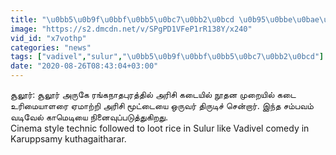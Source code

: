 ```yaml
---
title: "\u0bb5\u0b9f\u0bbf\u0bb5\u0bc7\u0bb2\u0bcd \u0b95\u0bbe\u0bae\u0bc6\u0b9f\u0bbf\u0baf\u0bbf\u0bb2\u0bcd \u0bb5\u0bb0\u0bc1\u0bb5\u0ba4\u0bc1 \u0baa\u0bcb\u0bb2 \u0b85\u0bb0\u0bbf\u0b9a\u0bbf\u0b95\u0bcd \u0b95\u0b9f\u0bc8\u0baf\u0bbf\u0bb2\u0bcd \u0b95\u0bc8\u0bb5\u0bb0\u0bbf\u0b9a\u0bc8\u0baf\u0bc8\u0b95\u0bcd \u0b95\u0bbe\u0b9f\u0bcd\u0b9f\u0bbf\u0baf \u0b87\u0bb3\u0bc8\u0b9e\u0bb0\u0bcd - \u0bb5\u0bc0\u0b9f\u0bbf\u0baf\u0bcb"
image: "https://s2.dmcdn.net/v/SPgPD1VFeP1rR138Y/x240"
vid_id: "x7vothp"
categories: "news"
tags: ["vadivel","sulur","\u0bb5\u0b9f\u0bbf\u0bb5\u0bc7\u0bb2\u0bcd"]
date: "2020-08-26T08:43:04+03:00"
---
```

சூலூர்: சூலூர் அருகே ரங்கநாதபுரத்தில் அரிசி கடையில் நூதன முறையில் கடை உரிமையாளரை ஏமாற்றி அரிசி மூட்டையை ஒருவர் திருடிச் சென்றார். இந்த சம்பவம் வடிவேல் காமெடியை நினைவுப்படுத்துகிறது.  <br>Cinema style technic followed to loot rice in Sulur like Vadivel comedy in Karuppsamy kuthagaitharar.  <br>
